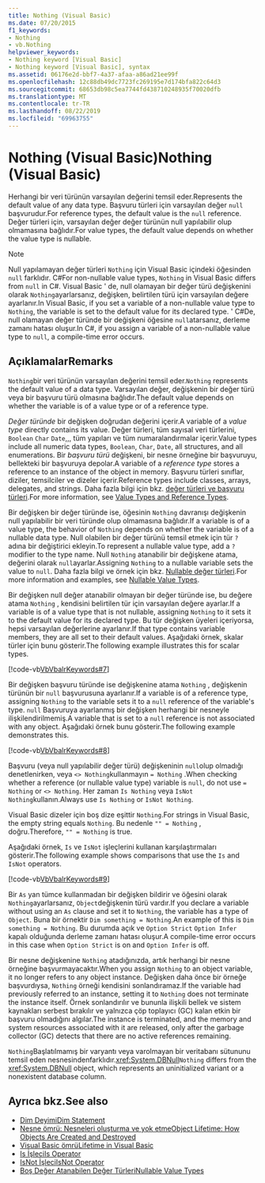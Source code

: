 ```yaml
---
title: Nothing (Visual Basic)
ms.date: 07/20/2015
f1_keywords:
- Nothing
- vb.Nothing
helpviewer_keywords:
- Nothing keyword [Visual Basic]
- Nothing keyword [Visual Basic], syntax
ms.assetid: 06176e2d-bbf7-4a37-afaa-a86ad21ee99f
ms.openlocfilehash: 12c88db49dc7723fc269195e7d174bfa822c64d3
ms.sourcegitcommit: 68653db98c5ea7744fd438710248935f70020dfb
ms.translationtype: MT
ms.contentlocale: tr-TR
ms.lasthandoff: 08/22/2019
ms.locfileid: "69963755"
---
```

# <a name="nothing-visual-basic"></a><span data-ttu-id="a4079-102">Nothing (Visual Basic)</span><span class="sxs-lookup"><span data-stu-id="a4079-102">Nothing (Visual Basic)</span></span>
<span data-ttu-id="a4079-103">Herhangi bir veri türünün varsayılan değerini temsil eder.</span><span class="sxs-lookup"><span data-stu-id="a4079-103">Represents the default value of any data type.</span></span> <span data-ttu-id="a4079-104">Başvuru türleri için varsayılan değer `null` başvurudur.</span><span class="sxs-lookup"><span data-stu-id="a4079-104">For reference types, the default value is the `null` reference.</span></span> <span data-ttu-id="a4079-105">Değer türleri için, varsayılan değer değer türünün null yapılabilir olup olmamasına bağlıdır.</span><span class="sxs-lookup"><span data-stu-id="a4079-105">For value types, the default value depends on whether the value type is nullable.</span></span>  
  
> [!NOTE]
> <span data-ttu-id="a4079-106">Null yapılamayan değer türleri `Nothing` için Visual Basic içindeki öğesinden `null` farklıdır. C#</span><span class="sxs-lookup"><span data-stu-id="a4079-106">For non-nullable value types, `Nothing` in Visual Basic differs from `null` in C#.</span></span> <span data-ttu-id="a4079-107">Visual Basic ' de, null olamayan bir değer türü değişkenini olarak `Nothing`ayarlarsanız, değişken, belirtilen türü için varsayılan değere ayarlanır.</span><span class="sxs-lookup"><span data-stu-id="a4079-107">In Visual Basic, if you set a variable of a non-nullable value type to `Nothing`, the variable is set to the default value for its declared type.</span></span> <span data-ttu-id="a4079-108">' C#De, null olamayan değer türünde bir değişkeni öğesine `null`atarsanız, derleme zamanı hatası oluşur.</span><span class="sxs-lookup"><span data-stu-id="a4079-108">In C#, if you assign a variable of a non-nullable value type to `null`, a compile-time error occurs.</span></span>  
  
## <a name="remarks"></a><span data-ttu-id="a4079-109">Açıklamalar</span><span class="sxs-lookup"><span data-stu-id="a4079-109">Remarks</span></span>  
 <span data-ttu-id="a4079-110">`Nothing`bir veri türünün varsayılan değerini temsil eder.</span><span class="sxs-lookup"><span data-stu-id="a4079-110">`Nothing` represents the default value of a data type.</span></span> <span data-ttu-id="a4079-111">Varsayılan değer, değişkenin bir değer türü veya bir başvuru türü olmasına bağlıdır.</span><span class="sxs-lookup"><span data-stu-id="a4079-111">The default value depends on whether the variable is of a value type or of a reference type.</span></span>  
  
 <span data-ttu-id="a4079-112">*Değer türünde* bir değişken doğrudan değerini içerir.</span><span class="sxs-lookup"><span data-stu-id="a4079-112">A variable of a *value type* directly contains its value.</span></span> <span data-ttu-id="a4079-113">Değer türleri, tüm sayısal veri türlerini, `Boolean` `Char` `Date`,,, tüm yapıları ve tüm numaralandırmalar içerir.</span><span class="sxs-lookup"><span data-stu-id="a4079-113">Value types include all numeric data types, `Boolean`, `Char`, `Date`, all structures, and all enumerations.</span></span> <span data-ttu-id="a4079-114">Bir *başvuru türü* değişkeni, bir nesne örneğine bir başvuruyu, bellekteki bir başvuruya depolar.</span><span class="sxs-lookup"><span data-stu-id="a4079-114">A variable of a *reference type* stores a reference to an instance of the object in memory.</span></span> <span data-ttu-id="a4079-115">Başvuru türleri sınıflar, diziler, temsilciler ve dizeler içerir.</span><span class="sxs-lookup"><span data-stu-id="a4079-115">Reference types include classes, arrays, delegates, and strings.</span></span> <span data-ttu-id="a4079-116">Daha fazla bilgi için bkz. [değer türleri ve başvuru türleri](../../visual-basic/programming-guide/language-features/data-types/value-types-and-reference-types.md).</span><span class="sxs-lookup"><span data-stu-id="a4079-116">For more information, see [Value Types and Reference Types](../../visual-basic/programming-guide/language-features/data-types/value-types-and-reference-types.md).</span></span>  
  
 <span data-ttu-id="a4079-117">Bir değişken bir değer türünde ise, öğesinin `Nothing` davranışı değişkenin null yapılabilir bir veri türünde olup olmamasına bağlıdır.</span><span class="sxs-lookup"><span data-stu-id="a4079-117">If a variable is of a value type, the behavior of `Nothing` depends on whether the variable is of a nullable data type.</span></span> <span data-ttu-id="a4079-118">Null olabilen bir değer türünü temsil etmek için tür `?` adına bir değiştirici ekleyin.</span><span class="sxs-lookup"><span data-stu-id="a4079-118">To represent a nullable value type, add a `?` modifier to the type name.</span></span> <span data-ttu-id="a4079-119">Null `Nothing` atanabilir bir değişkene atama, değerini olarak `null`ayarlar.</span><span class="sxs-lookup"><span data-stu-id="a4079-119">Assigning `Nothing` to a nullable variable sets the value to `null`.</span></span> <span data-ttu-id="a4079-120">Daha fazla bilgi ve örnek için bkz. [Nullable değer türleri](../../visual-basic/programming-guide/language-features/data-types/nullable-value-types.md).</span><span class="sxs-lookup"><span data-stu-id="a4079-120">For more information and examples, see [Nullable Value Types](../../visual-basic/programming-guide/language-features/data-types/nullable-value-types.md).</span></span>  
  
 <span data-ttu-id="a4079-121">Bir değişken null değer atanabilir olmayan bir değer türünde ise, bu değere atama `Nothing` , kendisini belirtilen tür için varsayılan değere ayarlar.</span><span class="sxs-lookup"><span data-stu-id="a4079-121">If a variable is of a value type that is not nullable, assigning `Nothing` to it sets it to the default value for its declared type.</span></span> <span data-ttu-id="a4079-122">Bu tür değişken üyeleri içeriyorsa, hepsi varsayılan değerlerine ayarlanır.</span><span class="sxs-lookup"><span data-stu-id="a4079-122">If that type contains variable members, they are all set to their default values.</span></span> <span data-ttu-id="a4079-123">Aşağıdaki örnek, skalar türler için bunu gösterir.</span><span class="sxs-lookup"><span data-stu-id="a4079-123">The following example illustrates this for scalar types.</span></span>  
  
 [!code-vb[VbVbalrKeywords#7](~/samples/snippets/visualbasic/VS_Snippets_VBCSharp/VbVbalrKeywords/VB/Class2.vb#7)]  
  
 <span data-ttu-id="a4079-124">Bir değişken başvuru türünde ise değişkenine atama `Nothing` , değişkenin türünün bir `null` başvurusuna ayarlanır.</span><span class="sxs-lookup"><span data-stu-id="a4079-124">If a variable is of a reference type, assigning `Nothing` to the variable sets it to a `null` reference of the variable's type.</span></span> <span data-ttu-id="a4079-125">`null` Başvuruya ayarlanmış bir değişken herhangi bir nesneyle ilişkilendirilmemiş.</span><span class="sxs-lookup"><span data-stu-id="a4079-125">A variable that is set to a `null` reference is not associated with any object.</span></span> <span data-ttu-id="a4079-126">Aşağıdaki örnek bunu gösterir.</span><span class="sxs-lookup"><span data-stu-id="a4079-126">The following example demonstrates this.</span></span>  
  
 [!code-vb[VbVbalrKeywords#8](~/samples/snippets/visualbasic/VS_Snippets_VBCSharp/VbVbalrKeywords/VB/class3.vb#8)]  
  
 <span data-ttu-id="a4079-127">Başvuru (veya null yapılabilir değer türü) değişkeninin `null`olup olmadığı denetlenirken, veya `<> Nothing`kullanmayın `= Nothing` .</span><span class="sxs-lookup"><span data-stu-id="a4079-127">When checking whether a reference (or nullable value type) variable is `null`, do not use `= Nothing` or `<> Nothing`.</span></span> <span data-ttu-id="a4079-128">Her zaman `Is Nothing` veya `IsNot Nothing`kullanın.</span><span class="sxs-lookup"><span data-stu-id="a4079-128">Always use `Is Nothing` or `IsNot Nothing`.</span></span>  
  
 <span data-ttu-id="a4079-129">Visual Basic dizeler için boş dize eşittir `Nothing`.</span><span class="sxs-lookup"><span data-stu-id="a4079-129">For strings in Visual Basic, the empty string equals `Nothing`.</span></span> <span data-ttu-id="a4079-130">Bu nedenle `"" = Nothing` , doğru.</span><span class="sxs-lookup"><span data-stu-id="a4079-130">Therefore, `"" = Nothing` is true.</span></span>  
  
 <span data-ttu-id="a4079-131">Aşağıdaki örnek, `Is` ve `IsNot` işleçlerini kullanan karşılaştırmaları gösterir.</span><span class="sxs-lookup"><span data-stu-id="a4079-131">The following example shows comparisons that use the `Is` and `IsNot` operators.</span></span>  
  
 [!code-vb[VbVbalrKeywords#9](~/samples/snippets/visualbasic/VS_Snippets_VBCSharp/VbVbalrKeywords/VB/Class4.vb#9)]  
  
 <span data-ttu-id="a4079-132">Bir `As` yan tümce kullanmadan bir değişken bildirir ve öğesini olarak `Nothing`ayarlarsanız, `Object`değişkenin türü vardır.</span><span class="sxs-lookup"><span data-stu-id="a4079-132">If you declare a variable without using an `As` clause and set it to `Nothing`, the variable has a type of `Object`.</span></span> <span data-ttu-id="a4079-133">Buna bir örnektir `Dim something = Nothing`.</span><span class="sxs-lookup"><span data-stu-id="a4079-133">An example of this is `Dim something = Nothing`.</span></span> <span data-ttu-id="a4079-134">Bu durumda açık ve `Option Strict` `Option Infer` kapalı olduğunda derleme zamanı hatası oluşur.</span><span class="sxs-lookup"><span data-stu-id="a4079-134">A compile-time error occurs in this case when `Option Strict` is on and `Option Infer` is off.</span></span>  
  
 <span data-ttu-id="a4079-135">Bir nesne değişkenine `Nothing` atadığınızda, artık herhangi bir nesne örneğine başvurmayacaktır.</span><span class="sxs-lookup"><span data-stu-id="a4079-135">When you assign `Nothing` to an object variable, it no longer refers to any object instance.</span></span> <span data-ttu-id="a4079-136">Değişken daha önce bir örneğe başvurdıysa, `Nothing` örneği kendisini sonlandıramaz.</span><span class="sxs-lookup"><span data-stu-id="a4079-136">If the variable had previously referred to an instance, setting it to `Nothing` does not terminate the instance itself.</span></span> <span data-ttu-id="a4079-137">Örnek sonlandırılır ve bununla ilişkili bellek ve sistem kaynakları serbest bırakılır ve yalnızca çöp toplayıcı (GC) kalan etkin bir başvuru olmadığını algılar.</span><span class="sxs-lookup"><span data-stu-id="a4079-137">The instance is terminated, and the memory and system resources associated with it are released, only after the garbage collector (GC) detects that there are no active references remaining.</span></span>  
  
 <span data-ttu-id="a4079-138">`Nothing`Başlatılmamış bir varyantı veya varolmayan bir veritabanı sütununu temsil eden nesnesindenfarklıdır.<xref:System.DBNull></span><span class="sxs-lookup"><span data-stu-id="a4079-138">`Nothing` differs from the <xref:System.DBNull> object, which represents an uninitialized variant or a nonexistent database column.</span></span>  
  
## <a name="see-also"></a><span data-ttu-id="a4079-139">Ayrıca bkz.</span><span class="sxs-lookup"><span data-stu-id="a4079-139">See also</span></span>

- [<span data-ttu-id="a4079-140">Dim Deyimi</span><span class="sxs-lookup"><span data-stu-id="a4079-140">Dim Statement</span></span>](../../visual-basic/language-reference/statements/dim-statement.md)
- [<span data-ttu-id="a4079-141">Nesne ömrü: Nesneleri oluşturma ve yok etme</span><span class="sxs-lookup"><span data-stu-id="a4079-141">Object Lifetime: How Objects Are Created and Destroyed</span></span>](../../visual-basic/programming-guide/language-features/objects-and-classes/object-lifetime-how-objects-are-created-and-destroyed.md)
- [<span data-ttu-id="a4079-142">Visual Basic ömrü</span><span class="sxs-lookup"><span data-stu-id="a4079-142">Lifetime in Visual Basic</span></span>](../../visual-basic/programming-guide/language-features/declared-elements/lifetime.md)
- [<span data-ttu-id="a4079-143">Is İşleci</span><span class="sxs-lookup"><span data-stu-id="a4079-143">Is Operator</span></span>](../../visual-basic/language-reference/operators/is-operator.md)
- [<span data-ttu-id="a4079-144">IsNot İşleci</span><span class="sxs-lookup"><span data-stu-id="a4079-144">IsNot Operator</span></span>](../../visual-basic/language-reference/operators/isnot-operator.md)
- [<span data-ttu-id="a4079-145">Boş Değer Atanabilen Değer Türleri</span><span class="sxs-lookup"><span data-stu-id="a4079-145">Nullable Value Types</span></span>](../../visual-basic/programming-guide/language-features/data-types/nullable-value-types.md)
